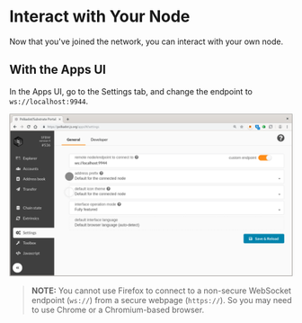 # Interact with Your Node

Now that you've joined the network, you can interact with your own node.

## With the Apps UI

In the Apps UI, go to the Settings tab, and change the endpoint to `ws://localhost:9944`.

![Apps setting tab](assets/apps-settings.png)

> **NOTE:** You cannot use Firefox to connect to a non-secure WebSocket endpoint
> (`ws://`) from a secure webpage (`https://`). So you may need to use Chrome or
> a Chromium-based browser.
